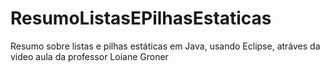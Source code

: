 # ResumoListasEPilhasEstaticas
Resumo sobre listas e pilhas estáticas em Java, usando Eclipse, atráves da video aula da professor Loiane Groner
